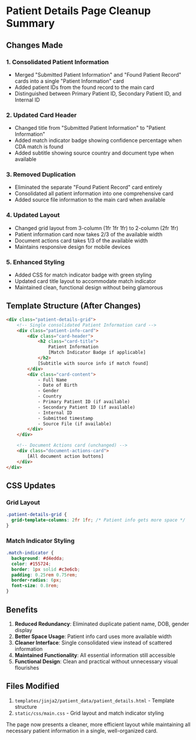 # Patient Details Page Cleanup Summary

## Changes Made

### 1. **Consolidated Patient Information**
- Merged "Submitted Patient Information" and "Found Patient Record" cards into a single "Patient Information" card
- Added patient IDs from the found record to the main card
- Distinguished between Primary Patient ID, Secondary Patient ID, and Internal ID

### 2. **Updated Card Header**
- Changed title from "Submitted Patient Information" to "Patient Information" 
- Added match indicator badge showing confidence percentage when CDA match is found
- Added subtitle showing source country and document type when available

### 3. **Removed Duplication**
- Eliminated the separate "Found Patient Record" card entirely
- Consolidated all patient information into one comprehensive card
- Added source file information to the main card when available

### 4. **Updated Layout**
- Changed grid layout from 3-column (1fr 1fr 1fr) to 2-column (2fr 1fr)
- Patient information card now takes 2/3 of the available width
- Document actions card takes 1/3 of the available width
- Maintains responsive design for mobile devices

### 5. **Enhanced Styling**
- Added CSS for match indicator badge with green styling
- Updated card title layout to accommodate match indicator
- Maintained clean, functional design without being glamorous

## Template Structure (After Changes)

```html
<div class="patient-details-grid">
    <!-- Single consolidated Patient Information card -->
    <div class="patient-info-card">
        <div class="card-header">
            <h2 class="card-title">
                Patient Information
                [Match Indicator Badge if applicable]
            </h2>
            [Subtitle with source info if match found]
        </div>
        <div class="card-content">
            - Full Name
            - Date of Birth  
            - Gender
            - Country
            - Primary Patient ID (if available)
            - Secondary Patient ID (if available)
            - Internal ID
            - Submitted timestamp
            - Source File (if available)
        </div>
    </div>

    <!-- Document Actions card (unchanged) -->
    <div class="document-actions-card">
        [All document action buttons]
    </div>
</div>
```

## CSS Updates

### Grid Layout
```css
.patient-details-grid {
  grid-template-columns: 2fr 1fr; /* Patient info gets more space */
}
```

### Match Indicator Styling
```css
.match-indicator {
  background: #d4edda;
  color: #155724;
  border: 1px solid #c3e6cb;
  padding: 0.25rem 0.75rem;
  border-radius: 6px;
  font-size: 0.8rem;
}
```

## Benefits

1. **Reduced Redundancy**: Eliminated duplicate patient name, DOB, gender display
2. **Better Space Usage**: Patient info card uses more available width
3. **Cleaner Interface**: Single consolidated view instead of scattered information
4. **Maintained Functionality**: All essential information still accessible
5. **Functional Design**: Clean and practical without unnecessary visual flourishes

## Files Modified

1. `templates/jinja2/patient_data/patient_details.html` - Template structure
2. `static/css/main.css` - Grid layout and match indicator styling

The page now presents a cleaner, more efficient layout while maintaining all necessary patient information in a single, well-organized card.
